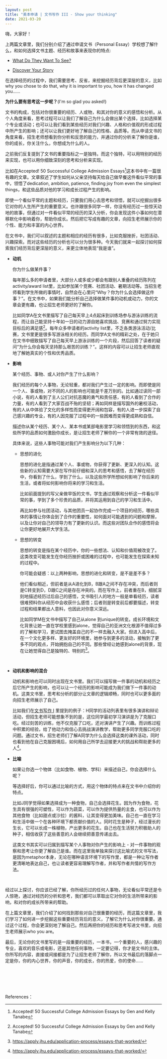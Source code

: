 ```yaml
---
layout: post
title: "美本申请 | 文书写作 III - Show your thinking"
date: 2021-03-20
---
```

嗨，大家好！

上两篇文章里，我们分别介绍了通过申请文书（Personal  Essay）学校想了解什么，和如何选择文书主题、经历和故事来表现你的特点:

+ [What Do They Want To See?](http://www.tessay.org/blog/2021/03/03/admission-essay-what-to-show)

+ [Discover Your Story](http://www.tessay.org/blog/2021/03/15/admission-essay-discover-your-story)

在选择经历的过程中，我们需要思考、反省，来挖掘经历背后更深层的意义，比如why you chose to do that, why it is important to you, how it has changed you……

**为什么要有思考这一步呢？**(I'm so glad you asked!)

文书的构成，包括对你很重要的经历、人或物，和其对你的意义的感悟和分析。从个人角度来看，思考过程可以让我们了解自己为什么会做出某个选择，比如选择某个专业或活动；也可以让我们看到某些经历对我们兴趣、人格和价值观的形成过程中所产生的影响；还可以让我们更好地了解自己的性格、品质等。而从申请文书的角度来看，招生老师想看到你分析和反思的能力，并通过你的分析来了解你是谁，你的成长，你关注什么，你想成为什么的人。

之前我们反复提到了文书的重要指标之一是独特。而这个独特，可以用特别的经历来实现，也可以用你细致深刻的思考和分析来实现。

比如在Accepted! 50 Successful College Admission Essays[^fn1]这本书中有一篇很有趣的文章。文章叙述了学生如何从父亲坚持每天给自己做早餐这件看似平常的事中，领悟了dedication, ambition, patience, finding joy from even the simplest things，和这些品质对他的学习和成长过程产生的影响。

即使一个看似平常的主题和经历，只要我们用心去思考和领悟，就可以挖掘出很多它对你的人生所产生的重要意义。也许跟很多同学一样，你没有经历过一些惊天动地的故事，但通过对一件看似平常的经历的深入分析，你会发现这件小事如何在潜移默化中影响着你，帮助你成长。然后把它写成有趣的文章，向招生老师展示你的个性、能力和丰富的内心世界。

在文书中，我们可以叙述的主题和相应的经历有很多，比如克服挫折，社团活动、兴趣探索。而对这些经历的分析也可以分为很多种。今天我们就来一起探讨如何探索我们经历背后更深层的意义，来更立体地表现“我是谁”。

+ **动机**

  你为什么做某件事？

  每年那么多的申请者里，大部分人或多或少都会有跟别人重叠的经历陈列在activity/award list里，比如参加某个竞赛、社团活动、暑期活动等。当招生老师看到学生所做的事情时，自然会在心里问“Why？你为什么会选择做这件事？”。在文书中，如果我们能分析自己选择做某件事的动机或动力，你的文章会更有趣，也让招生老师更好的了解你。

  比如同学A在文书里描写了自己每天早上4点起床到训练场参与游泳训练的流程，而让自己能坚持十年如一日的动力源自她喜欢挑战、竞赛和通过努力实现目标后的满足感[^fn1]。每年众多申请者的activity list里，不乏各类游泳活动/比赛，文书里更是很多写游泳相关的经历。而同学A文书的精彩之处，在于她只在文书中细致描写了自己每天早上游泳训练的一个片段，然后回答了读者的疑问“为什么你会每天坚持那么艰苦的训练？”。这样的内容可以让招生老师直观地了解她真实的个性和优秀品质。

+ **影响**

  某个经历、事物、或人对你产生了什么影响？

  我们经历的每个人事物，无论轻重，都对我们产生过一定的影响。而即使是同一个人、事或物，对不同的人的影响也可能是千差万别的。比如通过读同一部小说，有的人看到了主人公们对抗恶魔的勇气和责任感，有的人看到了合作的力量，有的人看到了大家百战不殆的坚韧；再如同样是描写国外的暑校活动，有的人从中体验了文化的多样性而变得更开阔和包容，有的人进一步探索了自己感兴趣的专业，有的人因克服了过程中的一些困难而变得更成熟和自信。

  描述你从某个经历、某个人、某本书或某部电影里学习和领悟到的东西，和这些所学的品质如何激励你成长，是让招生老师了解你的一个非常有效的途径。

  具体来说，这些人事物可能对我们产生影响分为以下几种：

  + 思想的进化

    思想的进化是指通过某个人、事或物，你获得了更新、更深入的认知。这些新的认知需要大家在写作前仔细和深入的思考和感悟，去了解在经历中，你看到了什么，学到了什么，以及这些所学所想如何影响了你后来的生活，或者将如何影响你将来的学习和生活。

    比如前面提到的写父亲做早饭的文书，学生通过观察和分析这一件看似平常的事，学到了多个珍贵的品质，并将其运用到自己的学习和生活中。

    再比如参与社团活动，与其他团员一起协作完成一个项目的经历，哪些具体的事情让你体会到了合作的重要性，如何面对可能遇到的问题和摩擦，以及让你对自己的领导力有了更新的认识。而这些对团队合作的感悟将会让你更好地展开大学生活。

  + 思想的转变

    思想的转变是指在某个经历中，你的一些想法、认知和价值观被改变了。这类改变可能发生在你经历挫折或困难的过程中，也可能发生在探索未知的过程中。

    你可能会疑惑：以上两种影响，思想的进化和转变，是不是差不多？

    他们看似相近，但前者是从A进化到B，B跟A之间不存在冲突，而后者则是C转变到D，D跟C之间是存在冲突的。而在写作上，前者重在B，细腻深刻地描述经历过后自己的感悟，文书吸引人的地方一般是单看经历，读者很难预料你从经历中会收获什么感悟；后者则是转变前后都要描述，转变过程和结果都出人意料，也因此对你意义深远。

    比如同学M在文书中描写了自己从alone 到unique的转变。成长环境和文化背景让她一直在学校里感到alone，觉得自己的亚洲文化根源不值得过多的了解和学习，更试图去掩盖自己的不一样去融入大家。但进入高中后，在一个文化更多样、更友好的环境里，她参与到更多的活动，接触到了更多不同的观点，开始拥抱自己的不同。那些曾经让她感到alone的背景，现在让她觉得自己是独特的、特别的[^fn2]。

<br>

+ **动机和影响的混合**

  动机和影响也可以同时出现在文书里。我们可以描写做一件事的动机和经历之后它所产生的影响，也可以让一个经历的影响可能成为我们做下一件事的动机。这类文书里，思考和分析的部分让文章的逻辑顺畅，同时也可以更多面的向招生老师展示了自己。

  比如我们在[文书写作 I](http://www.tessay.org/blog/2021/03/03/admission-essay-what-to-show) 里提到的例子：H同学的活动列表里有很多演讲和辩论活动，但招生老师可能想象不到的是，这位同学最初学习演讲是为了克服口吃。经过刻苦的训练，他不仅克服了口吃，还对演讲产生了兴趣。而训练过程中积累的经验，给了他动力和信心去挑战演讲教学，帮助更多同学克服口吃的问题。通过文书，招生老师们了解A同学为什么会选择这类的课外活动，同时也看到他在自己克服困境后，如何用自己所学去迎接更大的挑战和帮助更多的人[^fn2]。

+ **比喻**

  如果让你选一个物体（比如食物、植物、学科）来描述自己，你会选择什么呢？

  等选择好后，你可以通过比喻的方式，用这个物体的特点来在文书中介绍你的特点。

  比如J同学觉得如果选择成为一种食物，自己会选择花生。因为作为食物，花生具有很强的可塑性，可以作为蔬菜，可以作为提供热量的主食，也可以作为其他食物（比如甜点或沙拉）的酱料，让其变得更加美味。自己也一直在学习和生活中做一个在各种环境下都贡献价值的人。同时花生是种子，经过漫长的生长，它可以长成一株植物，产出更多的花生。自己也在生活努力积极助人的种子，相信收获了这些善意的人会继续把善意传递出去。

  这类文书其实可以归属到描写某个人事物对你产生的影响上 - 对一件事物的观察和思考让你更了解自己是谁。而在这里我单独来探讨这比喻式的文书写法，是因为metaphor本身，无论在哪种语言环境下的写作里，都是一种让写作者更清晰地表达自己，也让读者更容易理解写作者，并和写作者共情的写作方法。

<br>

经过以上探讨，你应该已经了解，你所经历过的任何人事物，无论看似平常还是令人惊艳，通过对经历的分析和思考，我们都可以萃取出它对你的生活所带来的影响，和对你的成长所带来的帮助。

在上篇文章里，我们介绍了如何找到那些对自己很重要的经历，而这篇文章里，我们学习了如何进一步挖掘这些重要经历背后的意义，了解它为什么对你很重要。通过这个过程，你会更深刻地了解自己。然后再把你的经历和思考写进文书里，向招生老师展示who you are。

最后，无论你的文书里写的是一段重要的经历，一本书，一个重要的人，感兴趣的专业，喜欢的音乐或电影，还是其他任何事物，一定要记得，你才是文书的主体。你所写的内容，直接或间接都是为了让招生老师了解你，所以文书最后的落脚点一定是你，你的内心世界，你的声音，你的成长，你的热爱，你的使命……

<br>
<br>
<br>
<br>


References：

[^fn1]: Accepted! 50 Successful College Admission Essays by Gen and Kelly Tanabe

[^fn2]: https://apply.jhu.edu/application-process/essays-that-worked/
